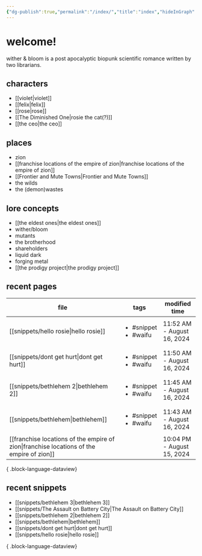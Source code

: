 ```yaml
---
{"dg-publish":true,"permalink":"/index/","title":"index","hideInGraph":true,"tags":["gardenEntry"]}
---
```


# welcome!
wither & bloom is a post apocalyptic biopunk scientific romance written by two librarians.

## characters
- [[violet\|violet]]
- [[felix\|felix]]
- [[rose\|rose]]
- [[The Diminished One\|rosie the cat(?)]]
- [[the ceo\|the ceo]]
## places
- zion
- [[franchise locations of the empire of zion\|franchise locations of the empire of zion]]
- [[Frontier and Mute Towns\|Frontier and Mute Towns]]
- the wilds
- the (demon)wastes
## lore concepts
- [[the eldest ones\|the eldest ones]]
- wither/bloom
- mutants
- the brotherhood
- shareholders
- liquid dark
- forging metal
- [[the prodigy project\|the prodigy project]]

## recent pages
| file                                                                                        | tags                                      | modified time              |
| ------------------------------------------------------------------------------------------- | ----------------------------------------- | -------------------------- |
| [[snippets/hello rosie\|hello rosie]]                                                    | <ul><li>#snippet</li><li>#waifu</li></ul> | 11:52 AM - August 16, 2024 |
| [[snippets/dont get hurt\|dont get hurt]]                                                | <ul><li>#snippet</li><li>#waifu</li></ul> | 11:50 AM - August 16, 2024 |
| [[snippets/bethlehem 2\|bethlehem 2]]                                                    | <ul><li>#snippet</li><li>#waifu</li></ul> | 11:45 AM - August 16, 2024 |
| [[snippets/bethlehem\|bethlehem]]                                                        | <ul><li>#snippet</li><li>#waifu</li></ul> | 11:43 AM - August 16, 2024 |
| [[franchise locations of the empire of zion\|franchise locations of the empire of zion]] | <ul></ul>                                 | 10:04 PM - August 15, 2024 |

{ .block-language-dataview}

## recent snippets
- [[snippets/bethlehem 3\|bethlehem 3]]
- [[snippets/The Assault on Battery City\|The Assault on Battery City]]
- [[snippets/bethlehem 2\|bethlehem 2]]
- [[snippets/bethlehem\|bethlehem]]
- [[snippets/dont get hurt\|dont get hurt]]
- [[snippets/hello rosie\|hello rosie]]

{ .block-language-dataview}